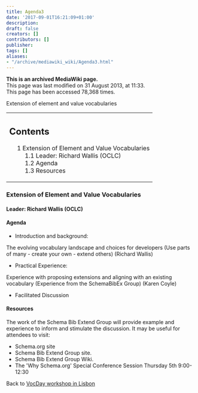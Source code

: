 ```yaml
---
title: Agenda3
date: '2017-09-01T16:21:09+01:00'
description: 
draft: false
creators: []
contributors: []
publisher: 
tags: []
aliases:
- "/archive/mediawiki_wiki/Agenda3.html"
---
```


 **This is an archived MediaWiki page.**  
This page was last modified on 31 August 2013, at 11:33.  
This page has been accessed 78,368 times.

Extension of element and value vocabularies

<table id="toc" class="toc">
  <tr>
    <td>
      <div id="toctitle">
        <h2>Contents</h2>
      </div>
      <ul>
        <li class="toclevel-1 tocsection-1">
          <a href="#Extension_of_Element_and_Value_Vocabularies"><span class="tocnumber">1</span> <span class="toctext">Extension of Element and Value Vocabularies</span></a>
          <ul>
            <li class="toclevel-2 tocsection-2"><a href="#Leader:_Richard_Wallis_.28OCLC.29"><span class="tocnumber">1.1</span> <span class="toctext">Leader: Richard Wallis (OCLC)</span></a></li>
            <li class="toclevel-2 tocsection-3"><a href="#Agenda"><span class="tocnumber">1.2</span> <span class="toctext">Agenda</span></a></li>
            <li class="toclevel-2 tocsection-4"><a href="#Resources"><span class="tocnumber">1.3</span> <span class="toctext">Resources</span></a></li>
          </ul>
        </li>
      </ul>
    </td>
  </tr>
</table>

### Extension of Element and Value Vocabularies

#### Leader: Richard Wallis (OCLC)

#### Agenda

- Introduction and background: 

The evolving vocabulary landscape and choices for developers (Use parts of many - create your own - extend others) (Richard Wallis)

- Practical Experience:

Experience with proposing extensions and aligning with an existing vocabulary (Experience from the SchemaBibEx Group) (Karen Coyle)

- Facilitated Discussion

#### Resources

The work of the Schema Bib Extend Group will provide example and experience to inform and stimulate the discussion. It may be useful for attendees to visit:

- Schema.org site
- Schema Bib Extend Group site.
- Schema Bib Extend Group Wiki.
- The 'Why Schema.org' Special Conference Session Thursday 5th 9:00-12:30

Back to [VocDay workshop in Lisbon](/archive/mediawiki_wiki/VocDay_workshop_in_Lisbon "VocDay workshop in Lisbon")

